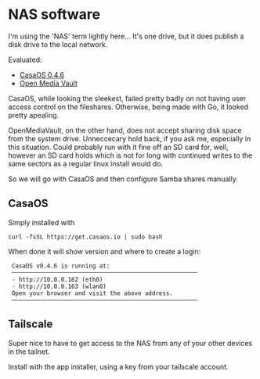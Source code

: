 # NAS software

I'm using the 'NAS' term lightly here... It's one drive, but it does publish a disk drive to the local network.

Evaluated:

- [CasaOS 0.4.6](https://casaos.io)
- [Open Media Vault](https://www.openmediavault.org)

CasaOS, while looking the sleekest, failed pretty badly on not having user access control on the fileshares. Otherwise, being made with Go, it looked pretty apealing.

OpenMediaVault, on the other hand, does not accept sharing disk space from the system drive. Unneccecary hold back, if you ask me, especially in this situation. Could probably run with it fine off an SD card for, well, however an SD card holds which is not for long with continued writes to the same sectors as a regular linux install would do.

So we will go with CasaOS and then configure Samba shares manually.

## CasaOS

Simply installed with

```
curl -fsSL https://get.casaos.io | sudo bash
```

When done it will show version and where to create a login:

```
 CasaOS v0.4.6 is running at:
 ─────────────────────────────────────────────────────
 - http://10.0.0.162 (eth0)
 - http://10.0.0.163 (wlan0)
 Open your browser and visit the above address.
 ─────────────────────────────────────────────────────
 ```

## Tailscale

Super nice to have to get access to the NAS from any of your other devices in the tailnet.

Install with the app installer, using a key from your tailscale account.

